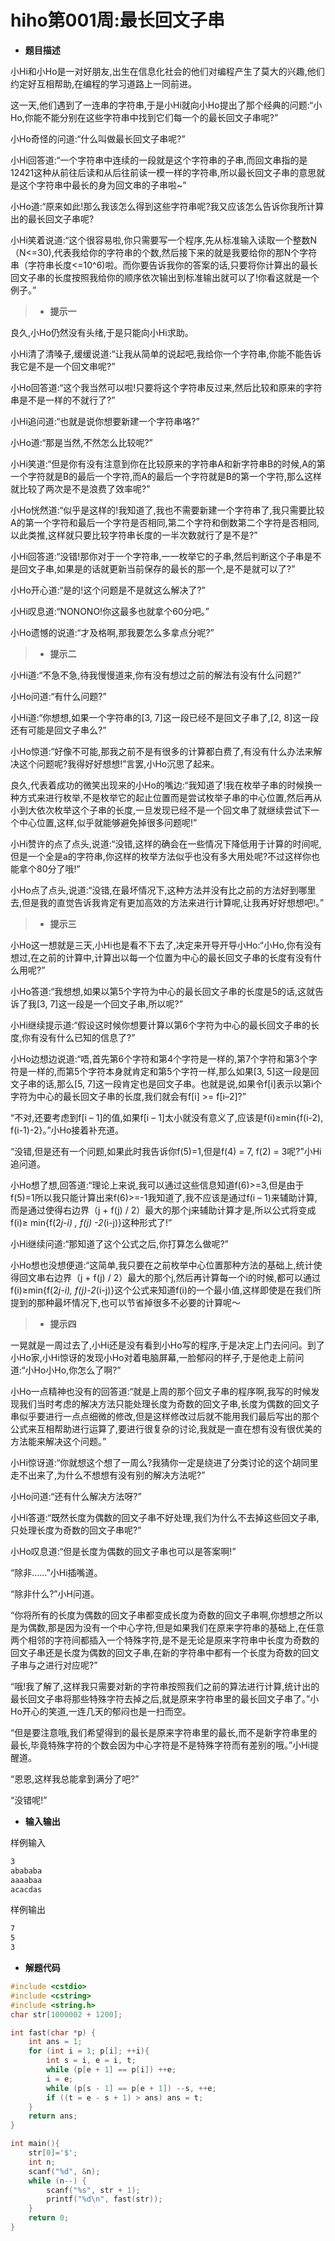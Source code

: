 # hiho第001周:最长回文子串

* **题目描述**

小Hi和小Ho是一对好朋友,出生在信息化社会的他们对编程产生了莫大的兴趣,他们约定好互相帮助,在编程的学习道路上一同前进。

这一天,他们遇到了一连串的字符串,于是小Hi就向小Ho提出了那个经典的问题:“小Ho,你能不能分别在这些字符串中找到它们每一个的最长回文子串呢?”

小Ho奇怪的问道:“什么叫做最长回文子串呢?”

小Hi回答道:“一个字符串中连续的一段就是这个字符串的子串,而回文串指的是12421这种从前往后读和从后往前读一模一样的字符串,所以最长回文子串的意思就是这个字符串中最长的身为回文串的子串啦~”

小Ho道:“原来如此!那么我该怎么得到这些字符串呢?我又应该怎么告诉你我所计算出的最长回文子串呢?

小Hi笑着说道:“这个很容易啦,你只需要写一个程序,先从标准输入读取一个整数N（N<=30),代表我给你的字符串的个数,然后接下来的就是我要给你的那N个字符串（字符串长度<=10^6)啦。而你要告诉我你的答案的话,只要将你计算出的最长回文子串的长度按照我给你的顺序依次输出到标准输出就可以了!你看这就是一个例子。”

> * **提示一**

良久,小Ho仍然没有头绪,于是只能向小Hi求助。

小Hi清了清嗓子,缓缓说道:“让我从简单的说起吧,我给你一个字符串,你能不能告诉我它是不是一个回文串呢?”

小Ho回答道:“这个我当然可以啦!只要将这个字符串反过来,然后比较和原来的字符串是不是一样的不就行了?”

小Hi追问道:“也就是说你想要新建一个字符串咯?”

小Ho道:“那是当然,不然怎么比较呢?”

小Hi笑道:“但是你有没有注意到你在比较原来的字符串A和新字符串B的时候,A的第一个字符就是B的最后一个字符,而A的最后一个字符就是B的第一个字符,那么这样就比较了两次是不是浪费了效率呢?”

小Ho恍然道:“似乎是这样的!我知道了,我也不需要新建一个字符串了,我只需要比较A的第一个字符和最后一个字符是否相同,第二个字符和倒数第二个字符是否相同,以此类推,这样就只要比较字符串长度的一半次数就行了是不是?”

小Hi回答道:“没错!那你对于一个字符串,一一枚举它的子串,然后判断这个子串是不是回文子串,如果是的话就更新当前保存的最长的那一个,是不是就可以了?”

小Ho开心道:“是的!这个问题是不是就这么解决了?”

小Hi叹息道:“NONONO!你这最多也就拿个60分吧。”

小Ho遗憾的说道:“才及格啊,那我要怎么多拿点分呢?”

> * **提示二**

小Hi道:“不急不急,待我慢慢道来,你有没有想过之前的解法有没有什么问题?”

小Ho问道:“有什么问题?”

小Hi道:“你想想,如果一个字符串的[3, 7]这一段已经不是回文子串了,[2, 8]这一段还有可能是回文子串么?”

小Ho惊道:“好像不可能,那我之前不是有很多的计算都白费了,有没有什么办法来解决这个问题呢?我得好好想想!”言罢,小Ho沉思了起来。

良久,代表着成功的微笑出现来的小Ho的嘴边:“我知道了!我在枚举子串的时候换一种方式来进行枚举,不是枚举它的起止位置而是尝试枚举子串的中心位置,然后再从小到大依次枚举这个子串的长度,一旦发现已经不是一个回文串了就继续尝试下一个中心位置,这样,似乎就能够避免掉很多问题呢!”

小Hi赞许的点了点头,说道:“没错,这样的确会在一些情况下降低用于计算的时间呢,但是一个全是a的字符串,你这样的枚举方法似乎也没有多大用处呢?不过这样你也能拿个80分了哦!”

小Ho点了点头,说道:“没错,在最坏情况下,这种方法并没有比之前的方法好到哪里去,但是我的直觉告诉我肯定有更加高效的方法来进行计算呢,让我再好好想想吧!。”

> * **提示三**

小Ho这一想就是三天,小Hi也是看不下去了,决定来开导开导小Ho:“小Ho,你有没有想过,在之前的计算中,计算出以每一个位置为中心的最长回文子串的长度有没有什么用呢?”

小Ho答道:“我想想,如果以第5个字符为中心的最长回文子串的长度是5的话,这就告诉了我[3, 7]这一段是一个回文子串,所以呢?”

小Hi继续提示道:“假设这时候你想要计算以第6个字符为中心的最长回文子串的长度,你有没有什么已知的信息了?”

小Ho边想边说道:“唔,首先第6个字符和第4个字符是一样的,第7个字符和第3个字符是一样的,而第5个字符本身就肯定和第5个字符一样,那么如果[3, 5]这一段是回文子串的话,那么[5, 7]这一段肯定也是回文子串。也就是说,如果令f[i]表示以第i个字符为中心的最长回文子串的长度,我们就会有f[i] >= f[i–2]?”

“不对,还要考虑到f[i – 1]的值,如果f[i – 1]太小就没有意义了,应该是f(i)≥min⁡{f(i-2), f(i-1)-2}。”小Ho接着补充道。

“没错,但是还有一个问题,如果此时我告诉你f(5)=1,但是f(4) = 7, f(2) = 3呢?”小Hi追问道。

小Ho想了想,回答道:“理论上来说,我可以通过这些信息知道f(6)>=3,但是由于f(5)=1所以我只能计算出来f(6)>=-1我知道了,我不应该是通过f(i – 1)来辅助计算,而是通过使得右边界（j + f(j) / 2）最大的那个j来辅助计算才是,所以公式将变成f(i)≥ min{f(2*j-i) , f(j) -2*(i-j)}这种形式了!”

小Hi继续问道:“那知道了这个公式之后,你打算怎么做呢?”

小Ho想也没想便道:“这简单,我只要在之前枚举中心位置那种方法的基础上,统计使得回文串右边界（j + f(j) / 2）最大的那个j,然后再计算每一个i的时候,都可以通过f(i)≥min⁡{f(2*j-i), f(j)-2*(i-j)}这个公式来知道f(i)的一个最小值,这样即使是在我们所提到的那种最坏情况下,也可以节省掉很多不必要的计算呢～

> * **提示四**

一晃就是一周过去了,小Hi还是没有看到小Ho写的程序,于是决定上门去问问。到了小Ho家,小Hi惊讶的发现小Ho对着电脑屏幕,一脸郁闷的样子,于是他走上前问道:“小Ho小Ho,你怎么了啊?”

小Ho一点精神也没有的回答道:“就是上周的那个回文子串的程序啊,我写的时候发现我们当时考虑的解决方法只能处理长度为奇数的回文子串,长度为偶数的回文子串似乎要进行一点点细微的修改,但是这样修改过后就不能用我们最后写出的那个公式来互相帮助进行运算了,要进行很复杂的讨论,我就是一直在想有没有很优美的方法能来解决这个问题。”

小Hi惊讶道:“你就想这个想了一周么?我猜你一定是绕进了分类讨论的这个胡同里走不出来了,为什么不想想有没有别的解决方法呢?”

小Ho问道:“还有什么解决方法呀?”

小Hi答道:“既然长度为偶数的回文子串不好处理,我们为什么不去掉这些回文子串,只处理长度为奇数的回文子串呢?”

小Ho叹息道:“但是长度为偶数的回文子串也可以是答案啊!”

“除非……”小Hi插嘴道。

“除非什么?”小H问道。

“你将所有的长度为偶数的回文子串都变成长度为奇数的回文子串啊,你想想之所以是为偶数,那是因为没有一个中心字符,但是如果我们在原来字符串的基础上,在任意两个相邻的字符间都插入一个特殊字符,是不是无论是原来字符串中长度为奇数的回文子串还是长度为偶数的回文子串,在新的字符串中都有一个长度为奇数的回文子串与之进行对应呢?”

“哦!我了解了,这样我只需要对新的字符串按照我们之前的算法进行计算,统计出的最长回文子串将那些特殊字符去掉之后,就是原来字符串里的最长回文子串了。”小Ho开心的笑道,一连几天的郁闷也是一扫而空。

“但是要注意哦,我们希望得到的最长是原来字符串里的最长,而不是新字符串里的最长,毕竟特殊字符的个数会因为中心字符是不是特殊字符而有差别的哦。”小Hi提醒道。

“恩恩,这样我总能拿到满分了吧?”

“没错呢!”

* **输入输出**

样例输入

```sh
3
abababa
aaaabaa
acacdas
```

样例输出

```sh
7
5
3
```

* **解题代码**

```c
#include <cstdio>
#include <cstring>
#include <string.h>
char str[1000002 + 1200];

int fast(char *p) {
    int ans = 1;
    for (int i = 1; p[i]; ++i){
        int s = i, e = i, t;
        while (p[e + 1] == p[i]) ++e;
        i = e;
        while (p[s - 1] == p[e + 1]) --s, ++e;
        if ((t = e - s + 1) > ans) ans = t;
    }
    return ans;
}

int main(){
    str[0]='$';
    int n;
    scanf("%d", &n);
    while (n--) {
        scanf("%s", str + 1);
        printf("%d\n", fast(str));
    }
    return 0;
}
```
